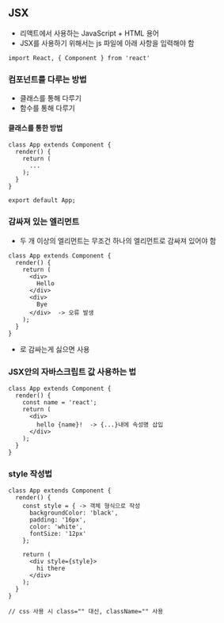 ## JSX
- 리액트에서 사용하는 JavaScript + HTML 용어
- JSX를 사용하기 위해서는 js 파일에 아래 사항을 입력해야 함

```
import React, { Component } from 'react'
```

### 컴포넌트를 다루는 방법
- 클래스를 통해 다루기
- 함수를 통해 다루기

#### 클래스를 통한 방법
```
class App extends Component {
  render() {
    return (
      ...
    );
  }
}

export default App;
```

### 감싸져 있는 엘리먼트
- 두 개 이상의 엘리먼트는 무조건 하나의 엘리먼트로 감싸져 있어야 함
```
class App extends Component {
  render() {
    return (
      <div>
        Hello
      </div>
      <div>
        Bye
      </div>  -> 오류 발생
    );
  }
}
```

- <div>로 감싸는게 싫으면 <Fragment> 사용

### JSX안의 자바스크립트 값 사용하는 법
```
class App extends Component {
  render() {
    const name = 'react';
    return (
      <div>
        hello {name}!  -> {...}내에 속성명 삽입
      </div>
    );
  }
}
```

### style 작성법
```
class App extends Component {
  render() {
    const style = { -> 객체 형식으로 작성
      backgroundColor: 'black',
      padding: '16px',
      color: 'white',
      fontSize: '12px'
    };

    return (
      <div style={style}>
        hi there
      </div>
    );
  }
}

// css 사용 시 class="" 대신, className="" 사용
```




 
